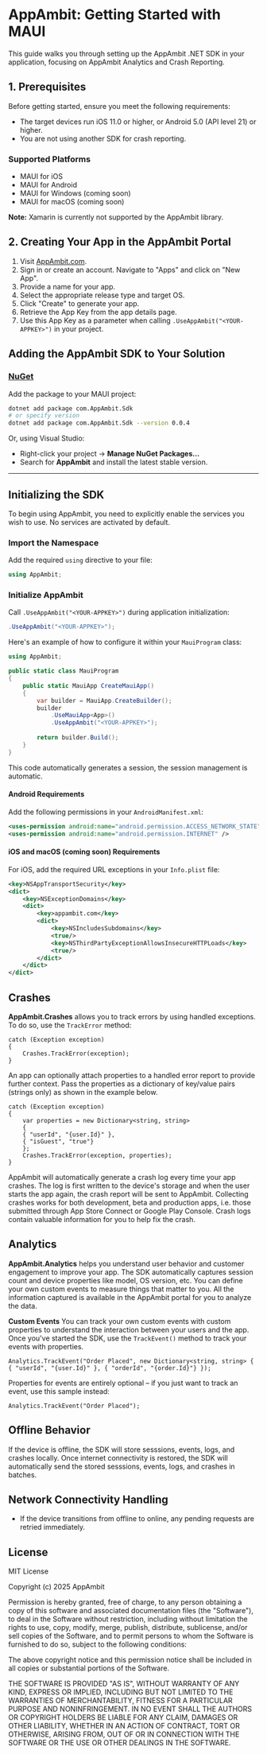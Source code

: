# AppAmbit: Getting Started with MAUI

This guide walks you through setting up the AppAmbit .NET SDK in your application, focusing on AppAmbit Analytics and Crash Reporting.

## 1. Prerequisites

Before getting started, ensure you meet the following requirements:

- The target devices run iOS 11.0 or higher, or Android 5.0 (API level 21) or higher.
- You are not using another SDK for crash reporting.

### Supported Platforms

- MAUI for iOS
- MAUI for Android
- MAUI for Windows (coming soon)
- MAUI for macOS (coming soon)

<div class="note">
  <strong>Note:</strong> Xamarin is currently not supported by the AppAmbit library.
</div>

## 2. Creating Your App in the AppAmbit Portal

1. Visit [AppAmbit.com](http://appambit.com/).
2. Sign in or create an account. Navigate to "Apps" and click on "New App".
3. Provide a name for your app.
4. Select the appropriate release type and target OS.
5. Click "Create" to generate your app.
6. Retrieve the App Key from the app details page.
7. Use this App Key as a parameter when calling `.UseAppAmbit("<YOUR-APPKEY>")` in your project.

## Adding the AppAmbit SDK to Your Solution

### [NuGet](https://www.nuget.org/packages/com.AppAmbit.Sdk)

Add the package to your MAUI project:

```bash
dotnet add package com.AppAmbit.Sdk
# or specify version
dotnet add package com.AppAmbit.Sdk --version 0.0.4
```

Or, using Visual Studio:

* Right-click your project → **Manage NuGet Packages…**
* Search for **AppAmbit** and install the latest stable version.

---

## Initializing the SDK

To begin using AppAmbit, you need to explicitly enable the services you wish to use. No services are activated by default.

### Import the Namespace

Add the required `using` directive to your file:

```csharp
using AppAmbit;
```

### Initialize AppAmbit

Call `.UseAppAmbit("<YOUR-APPKEY>")` during application initialization:

```csharp
.UseAppAmbit("<YOUR-APPKEY>");
```

Here's an example of how to configure it within your `MauiProgram` class:

```csharp
using AppAmbit;

public static class MauiProgram
{
    public static MauiApp CreateMauiApp()
    {
        var builder = MauiApp.CreateBuilder();
        builder
            .UseMauiApp<App>()
            .UseAppAmbit("<YOUR-APPKEY>");
        
        return builder.Build();
    }
}
```

This code automatically generates a session, the session management is automatic.

#### Android Requirements

Add the following permissions in your `AndroidManifest.xml`:

```xml
<uses-permission android:name="android.permission.ACCESS_NETWORK_STATE" />
<uses-permission android:name="android.permission.INTERNET" />
```

#### iOS and macOS (coming soon) Requirements

For iOS, add the required URL exceptions in your `Info.plist` file:

```xml
<key>NSAppTransportSecurity</key>
<dict>
    <key>NSExceptionDomains</key>
    <dict>
        <key>appambit.com</key>
        <dict>
            <key>NSIncludesSubdomains</key>
            <true/>
            <key>NSThirdPartyExceptionAllowsInsecureHTTPLoads</key>
            <true/>
        </dict>
    </dict>
</dict>
```

## Crashes
**AppAmbit.Crashes** allows you to track errors by using handled exceptions. To do so, use the `TrackError` method:
```c-sharp
catch (Exception exception) 
{ 
    Crashes.TrackError(exception); 
}
```
An app can optionally attach properties to a handled error report to provide further context. Pass the properties as a dictionary of key/value pairs (strings only) as shown in the example below.
```c-sharp
catch (Exception exception) 
{ 
    var properties = new Dictionary<string, string> 
    { 
	{ "userId", "{user.Id}" }, 
	{ "isGuest", "true"} 
    }; 
    Crashes.TrackError(exception, properties);
}
```
AppAmbit will automatically generate a crash log every time your app crashes. The log is first written to the device's storage and when the user starts the app again, the crash report will be sent to AppAmbit. Collecting crashes works for both development, beta and production apps, i.e. those submitted through App Store Connect or Google Play Console. Crash logs contain valuable information for you to help fix the crash.


## Analytics


**AppAmbit.Analytics** helps you understand user behavior and customer engagement to improve your app. The SDK automatically captures session count and device properties like model, OS version, etc. You can define your own custom events to measure things that matter to you. All the information captured is available in the AppAmbit portal for you to analyze the data.

**Custom Events**
You can track your own custom events with custom properties  to understand the interaction between your users and the app. Once you've started the SDK, use the  `TrackEvent()`  method to track your events with properties.
```c-sharp
Analytics.TrackEvent("Order Placed", new Dictionary<string, string> { { "userId", "{user.Id}" }, { "orderId", "{order.Id}"} });
```
Properties for events are entirely optional – if you just want to track an event, use this sample instead:
```c-sharp
Analytics.TrackEvent("Order Placed");
```

## Offline Behavior

If the device is offline, the SDK will store sesssions, events, logs, and crashes locally. Once internet connectivity is restored, the SDK will automatically send the stored sesssions, events, logs, and crashes in batches.

## Network Connectivity Handling

- If the device transitions from offline to online, any pending requests are retried immediately.

## License

MIT License

Copyright (c) 2025 AppAmbit

Permission is hereby granted, free of charge, to any person obtaining a copy
of this software and associated documentation files (the "Software"), to deal
in the Software without restriction, including without limitation the rights
to use, copy, modify, merge, publish, distribute, sublicense, and/or sell
copies of the Software, and to permit persons to whom the Software is
furnished to do so, subject to the following conditions:

The above copyright notice and this permission notice shall be included in all
copies or substantial portions of the Software.

THE SOFTWARE IS PROVIDED "AS IS", WITHOUT WARRANTY OF ANY KIND, EXPRESS OR
IMPLIED, INCLUDING BUT NOT LIMITED TO THE WARRANTIES OF MERCHANTABILITY,
FITNESS FOR A PARTICULAR PURPOSE AND NONINFRINGEMENT. IN NO EVENT SHALL THE
AUTHORS OR COPYRIGHT HOLDERS BE LIABLE FOR ANY CLAIM, DAMAGES OR OTHER
LIABILITY, WHETHER IN AN ACTION OF CONTRACT, TORT OR OTHERWISE, ARISING FROM,
OUT OF OR IN CONNECTION WITH THE SOFTWARE OR THE USE OR OTHER DEALINGS IN THE
SOFTWARE.
